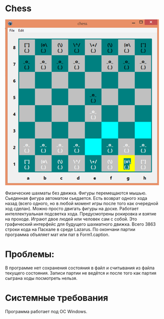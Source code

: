 # Chess
![alt_text](https://raw.githubusercontent.com/kirill7785/Chess/main/pic/шахматная%20доска.bmp)

Физические шахматы без движка. Фигуры перемещаются мышью. Сьеденная фигура автоматом сьедается. Есть возврат одного хода назад (всего одного, но в любой момент игры после того как очередной ход сделан).  Можно просто двигать фигуры на доске. Работает интеллектуальная подсветка хода. Предусмотрены рокировка и взятие на проходе. 
Играют двое людей или человек сам с собой. Это графический интерфейс для будущего шахматного движка. Всего 3863 строки кода на Паскале в среде Lazarus. По окончани партии программа объяляет мат или пат в Form1.caption.
# Проблемы:
 В программе нет сохранения состояния в файл и считывания из файла текущего состояния. Записи партии не ведётся и после того как партия сыграна ходы посмотреть нельзя.
# Системные требования
Программа работает под ОС Windows.


